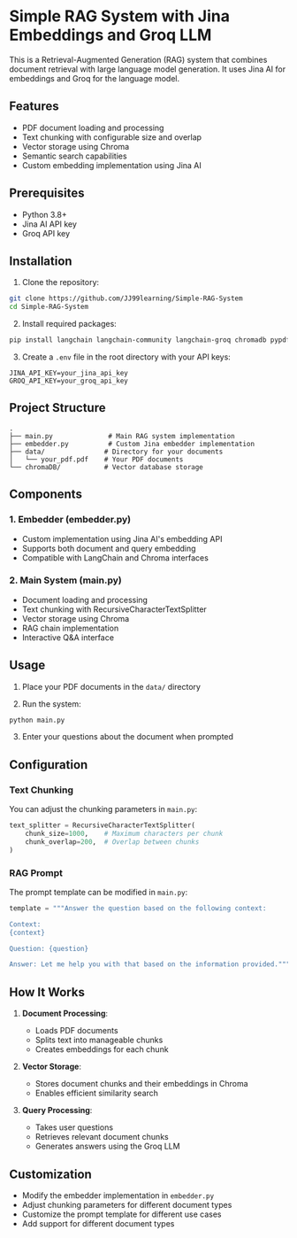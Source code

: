 # Simple RAG System with Jina Embeddings and Groq LLM

This is a Retrieval-Augmented Generation (RAG) system that combines document retrieval with large language model generation. It uses Jina AI for embeddings and Groq for the language model.

## Features

- PDF document loading and processing
- Text chunking with configurable size and overlap
- Vector storage using Chroma
- Semantic search capabilities
- Custom embedding implementation using Jina AI

## Prerequisites

- Python 3.8+
- Jina AI API key
- Groq API key

## Installation

1. Clone the repository:

```bash
git clone https://github.com/JJ99learning/Simple-RAG-System
cd Simple-RAG-System
```

2. Install required packages:

```bash
pip install langchain langchain-community langchain-groq chromadb pypdf python-dotenv requests
```

3. Create a `.env` file in the root directory with your API keys:

```
JINA_API_KEY=your_jina_api_key
GROQ_API_KEY=your_groq_api_key
```

## Project Structure

```
.
├── main.py              # Main RAG system implementation
├── embedder.py          # Custom Jina embedder implementation
├── data/               # Directory for your documents
│   └── your_pdf.pdf    # Your PDF documents
└── chromaDB/           # Vector database storage
```

## Components

### 1. Embedder (embedder.py)

- Custom implementation using Jina AI's embedding API
- Supports both document and query embedding
- Compatible with LangChain and Chroma interfaces

### 2. Main System (main.py)

- Document loading and processing
- Text chunking with RecursiveCharacterTextSplitter
- Vector storage using Chroma
- RAG chain implementation
- Interactive Q&A interface

## Usage

1. Place your PDF documents in the `data/` directory

2. Run the system:

```bash
python main.py
```

3. Enter your questions about the document when prompted

## Configuration

### Text Chunking

You can adjust the chunking parameters in `main.py`:

```python
text_splitter = RecursiveCharacterTextSplitter(
    chunk_size=1000,    # Maximum characters per chunk
    chunk_overlap=200,  # Overlap between chunks
)
```

### RAG Prompt

The prompt template can be modified in `main.py`:

```python
template = """Answer the question based on the following context:

Context:
{context}

Question: {question}

Answer: Let me help you with that based on the information provided."""
```

## How It Works

1. **Document Processing**:

   - Loads PDF documents
   - Splits text into manageable chunks
   - Creates embeddings for each chunk

2. **Vector Storage**:

   - Stores document chunks and their embeddings in Chroma
   - Enables efficient similarity search

3. **Query Processing**:
   - Takes user questions
   - Retrieves relevant document chunks
   - Generates answers using the Groq LLM

## Customization

- Modify the embedder implementation in `embedder.py`
- Adjust chunking parameters for different document types
- Customize the prompt template for different use cases
- Add support for different document types
